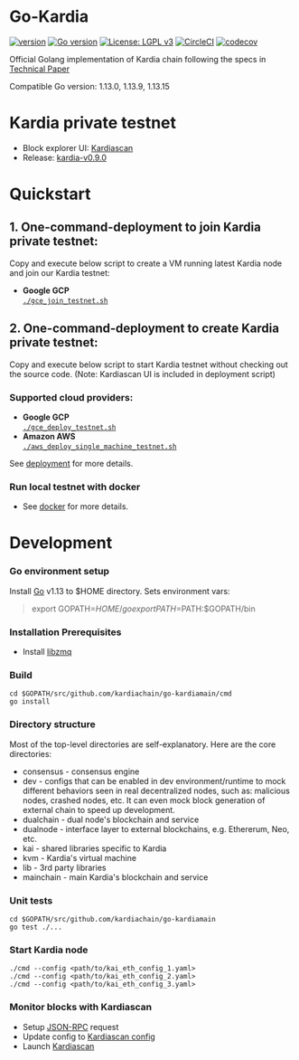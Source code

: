 # Go-Kardia

[![version](https://img.shields.io/github/release/qubyte/rubidium.svg)](https://github.com/kardiachain/go-kardiamain/releases/latest)
[![Go version](https://img.shields.io/badge/go-1.13-blue.svg)](https://github.com/moovweb/gvm)
[![License: LGPL v3](https://img.shields.io/badge/License-LGPL%20v3-blue.svg)](https://www.gnu.org/licenses/lgpl-3.0)
[![CircleCI](https://circleci.com/gh/kardiachain/go-kardiamain.svg?style=shield&circle-token=b35bd6e6d67b307a6bb5966efbfa0297820d6846)](https://circleci.com/gh/kardiachain/go-kardiamain)
[![codecov](https://codecov.io/gh/kardiachain/go-kardiamain/branch/master/graph/badge.svg?token=VuisziC3mg)](https://codecov.io/gh/kardiachain/go-kardiamain)

Official Golang implementation of Kardia chain following the specs in [Technical Paper](http://dl.kardiachain.io/paper.pdf)

Compatible Go version: 1.13.0, 1.13.9, 1.13.15

# Kardia private testnet
- Block explorer UI: [Kardiascan](http://explorer.kardiachain.io/)
- Release: [kardia-v0.9.0](https://github.com/kardiachain/go-kardiamain/releases/tag/v0.9.0)


# Quickstart
## 1. One-command-deployment to join Kardia private testnet:
Copy and execute below script to create a VM running latest Kardia node and join our Kardia testnet:
- **Google GCP**  
[`./gce_join_testnet.sh`](https://github.com/kardiachain/go-kardia/blob/master/deployment/gce_join_testnet.sh)  

## 2. One-command-deployment to create Kardia private testnet:
Copy and execute below script to start Kardia testnet without checking out the source code. (Note: Kardiascan UI is included in deployment script)
### Supported cloud providers:
- **Google GCP**  
[`./gce_deploy_testnet.sh`](https://github.com/kardiachain/go-kardia/blob/master/deployment/gce_deploy_testnet.sh)   
- **Amazon AWS**  
[`./aws_deploy_single_machine_testnet.sh`](https://github.com/kardiachain/go-kardia/blob/master/deployment/aws_deploy_single_machine_testnet.sh)   

See [deployment](https://github.com/kardiachain/go-kardia/tree/master/deployment) for more details.  

### Run local testnet with docker
- See [docker](https://github.com/kardiachain/go-kardia/tree/master/docker) for more details.

# Development
### Go environment setup
Install [Go](https://golang.org/doc/install) v1.13 to $HOME directory. Sets environment vars:  
> export GOPATH=$HOME/go  
> export PATH=$PATH:$GOPATH/bin

### Installation Prerequisites
* Install [libzmq](https://github.com/zeromq/libzmq) 

### Build
```
cd $GOPATH/src/github.com/kardiachain/go-kardiamain/cmd
go install
```

### Directory structure
Most of the top-level directories are self-explanatory. Here are the core directories:
* consensus - consensus engine
* dev - configs that can be enabled in dev environment/runtime to mock different behaviors seen in real decentralized nodes, such as: malicious nodes, crashed nodes, etc. It can even mock block generation of external chain to speed up development.
* dualchain - dual node's blockchain and service
* dualnode - interface layer to external blockchains, e.g. Ethererum, Neo, etc.
* kai - shared libraries specific to Kardia
* kvm - Kardia's virtual machine
* lib - 3rd party libraries
* mainchain - main Kardia's blockchain and service

### Unit tests
```
cd $GOPATH/src/github.com/kardiachain/go-kardiamain
go test ./...
```

### Start Kardia node
```
./cmd --config <path/to/kai_eth_config_1.yaml>
./cmd --config <path/to/kai_eth_config_2.yaml>
./cmd --config <path/to/kai_eth_config_3.yaml>
```

### Monitor blocks with Kardiascan
- Setup [JSON-RPC](https://github.com/kardiachain/go-kardia/tree/master/rpc) request
- Update config to [Kardiascan config](https://github.com/kardiachain/KardiaScan#update-node-config)
- Launch [Kardiascan](https://github.com/kardiachain/KardiaScan#run-development-mode)
